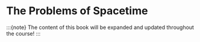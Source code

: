 # The Problems of Spacetime

:::{note}
The content of this book will be expanded and updated throughout the course!
:::